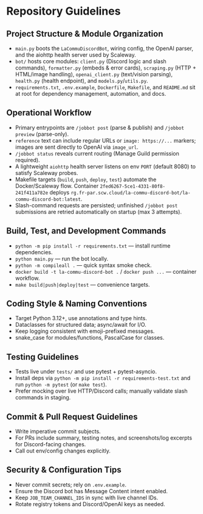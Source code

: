 # Repository Guidelines

## Project Structure & Module Organization
- `main.py` boots the `LaCommuDiscordBot`, wiring config, the OpenAI parser, and the aiohttp health server used by Scaleway.
- `bot/` hosts core modules: `client.py` (Discord logic and slash commands), `formatter.py` (embeds & error cards), `scraping.py` (HTTP + HTML/image handling), `openai_client.py` (text/vision parsing), `health.py` (health endpoint), and `models.py`/`utils.py`.
- `requirements.txt`, `.env.example`, `Dockerfile`, `Makefile`, and `README.md` sit at root for dependency management, automation, and docs.

## Operational Workflow
- Primary entrypoints are `/jobbot post` (parse & publish) and `/jobbot preview` (parse-only).
- `reference` text can include regular URLs or `image: https://...` markers; images are sent directly to OpenAI via `image_url`.
- `/jobbot status` reveals current routing (Manage Guild permission required).
- A lightweight `aiohttp` health server listens on env `PORT` (default 8080) to satisfy Scaleway probes.
- Makefile targets (`build`, `push`, `deploy`, `test`) automate the Docker/Scaleway flow. Container `2fed6267-5ce1-4331-80f8-241f411a782e` deploys `rg.fr-par.scw.cloud/la-commu-discord-bot/la-commu-discord-bot:latest`.
- Slash-command requests are persisted; unfinished `/jobbot post` submissions are retried automatically on startup (max 3 attempts).

## Build, Test, and Development Commands
- `python -m pip install -r requirements.txt` — install runtime dependencies.
- `python main.py` — run the bot locally.
- `python -m compileall .` — quick syntax smoke check.
- `docker build -t la-commu-discord-bot .` / `docker push ...` — container workflow.
- `make build|push|deploy|test` — convenience targets.

## Coding Style & Naming Conventions
- Target Python 3.12+, use annotations and type hints.
- Dataclasses for structured data; async/await for I/O.
- Keep logging consistent with emoji-prefixed messages.
- snake_case for modules/functions, PascalCase for classes.

## Testing Guidelines
- Tests live under `tests/` and use pytest + pytest-asyncio.
- Install deps via `python -m pip install -r requirements-test.txt` and run `python -m pytest` (or `make test`).
- Prefer mocking over live HTTP/Discord calls; manually validate slash commands in staging.

## Commit & Pull Request Guidelines
- Write imperative commit subjects.
- For PRs include summary, testing notes, and screenshots/log excerpts for Discord-facing changes.
- Call out env/config changes explicitly.

## Security & Configuration Tips
- Never commit secrets; rely on `.env.example`.
- Ensure the Discord bot has Message Content intent enabled.
- Keep `JOB_TEAM_CHANNEL_IDS` in sync with live channel IDs.
- Rotate registry tokens and Discord/OpenAI keys as needed.
